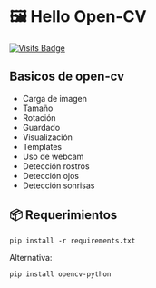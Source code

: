 # 🖼️ Hello Open-CV

[![Visits Badge](https://badges.pufler.dev/visits/ezeparziale/hello-opencv?style=flat-square)]()

## Basicos de open-cv

* Carga de imagen
* Tamaño
* Rotación
* Guardado
* Visualización
* Templates
* Uso de webcam
* Detección rostros
* Detección ojos
* Detección sonrisas

## 📦 Requerimientos

```shell
pip install -r requirements.txt
```

Alternativa:

```shell
pip install opencv-python
```
